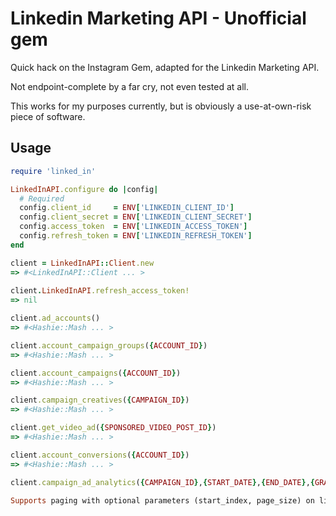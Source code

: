 # Linkedin Marketing API - Unofficial gem

Quick hack on the Instagram Gem, adapted for the Linkedin Marketing API.

Not endpoint-complete by a far cry, not even tested at all.

This works for my purposes currently, but is obviously a use-at-own-risk piece of software.

## Usage

```ruby
require 'linked_in'

LinkedInAPI.configure do |config|
  # Required
  config.client_id     = ENV['LINKEDIN_CLIENT_ID']
  config.client_secret = ENV['LINKEDIN_CLIENT_SECRET']
  config.access_token  = ENV['LINKEDIN_ACCESS_TOKEN']
  config.refresh_token = ENV['LINKEDIN_REFRESH_TOKEN']
end

client = LinkedInAPI::Client.new
=> #<LinkedInAPI::Client ... >
  
client.LinkedInAPI.refresh_access_token!
=> nil

client.ad_accounts()
=> #<Hashie::Mash ... >

client.account_campaign_groups({ACCOUNT_ID})
=> #<Hashie::Mash ... >

client.account_campaigns({ACCOUNT_ID})
=> #<Hashie::Mash ... >

client.campaign_creatives({CAMPAIGN_ID})
=> #<Hashie::Mash ... >

client.get_video_ad({SPONSORED_VIDEO_POST_ID})
=> #<Hashie::Mash ... >

client.account_conversions({ACCOUNT_ID})
=> #<Hashie::Mash ... >

client.campaign_ad_analytics({CAMPAIGN_ID},{START_DATE},{END_DATE},{GRANULARITY},[{PIVOT_ARRAY}],[{FIELD_ARRAY}])

Supports paging with optional parameters (start_index, page_size) on list endpoints other than campaign_ad_analytics because LinkedIn does not support it on that endpoint.
```
